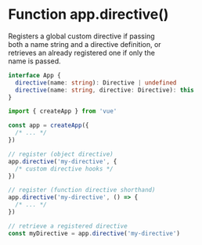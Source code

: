 # Function app.directive()

Registers a global custom directive if passing  
both a name string and a directive definition, or  
retrieves an already registered one if only the  
name is passed.  

```ts
interface App {
  directive(name: string): Directive | undefined
  directive(name: string, directive: Directive): this
}
```

```js
import { createApp } from 'vue'

const app = createApp({
  /* ... */
})

// register (object directive)
app.directive('my-directive', {
  /* custom directive hooks */
})

// register (function directive shorthand)
app.directive('my-directive', () => {
  /* ... */
})

// retrieve a registered directive
const myDirective = app.directive('my-directive')
```
